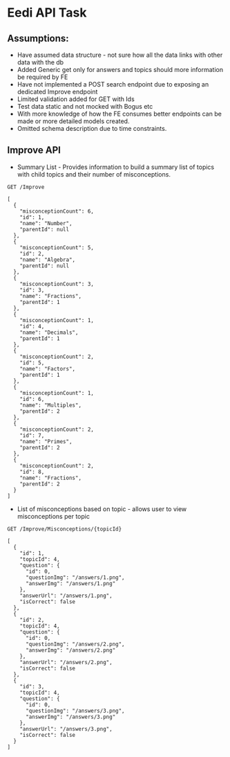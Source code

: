﻿# Eedi API Task

## Assumptions:
* Have assumed data structure - not sure how all the data links with other data with the db
* Added Generic get only for answers and topics should more information be required by FE
* Have not implemented a POST search endpoint due to exposing an dedicated Improve endpoint
* Limited validation added for GET with Ids
* Test data static and not mocked with Bogus etc
* With more knowledge of how the FE consumes better endpoints can be made or more detailed models created.
* Omitted schema description due to time constraints.

## Improve API

* Summary List - Provides information to build a summary list of topics with child topics and their number of misconceptions.
```
GET /Improve

[
  {
    "misconceptionCount": 6,
    "id": 1,
    "name": "Number",
    "parentId": null
  },
  {
    "misconceptionCount": 5,
    "id": 2,
    "name": "Algebra",
    "parentId": null
  },
  {
    "misconceptionCount": 3,
    "id": 3,
    "name": "Fractions",
    "parentId": 1
  },
  {
    "misconceptionCount": 1,
    "id": 4,
    "name": "Decimals",
    "parentId": 1
  },
  {
    "misconceptionCount": 2,
    "id": 5,
    "name": "Factors",
    "parentId": 1
  },
  {
    "misconceptionCount": 1,
    "id": 6,
    "name": "Multiples",
    "parentId": 2
  },
  {
    "misconceptionCount": 2,
    "id": 7,
    "name": "Primes",
    "parentId": 2
  },
  {
    "misconceptionCount": 2,
    "id": 8,
    "name": "Fractions",
    "parentId": 2
  }
]

```

* List of misconceptions based on topic - allows user to view misconceptions per topic

```
GET /Improve/Misconceptions/{topicId}

[
  {
    "id": 1,
    "topicId": 4,
    "question": {
      "id": 0,
      "questionImg": "/answers/1.png",
      "answerImg": "/answers/1.png"
    },
    "answerUrl": "/answers/1.png",
    "isCorrect": false
  },
  {
    "id": 2,
    "topicId": 4,
    "question": {
      "id": 0,
      "questionImg": "/answers/2.png",
      "answerImg": "/answers/2.png"
    },
    "answerUrl": "/answers/2.png",
    "isCorrect": false
  },
  {
    "id": 3,
    "topicId": 4,
    "question": {
      "id": 0,
      "questionImg": "/answers/3.png",
      "answerImg": "/answers/3.png"
    },
    "answerUrl": "/answers/3.png",
    "isCorrect": false
  }
]

```